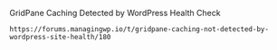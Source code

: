 GridPane Caching Detected by WordPress Health Check

```
https://forums.managingwp.io/t/gridpane-caching-not-detected-by-wordpress-site-health/180
```